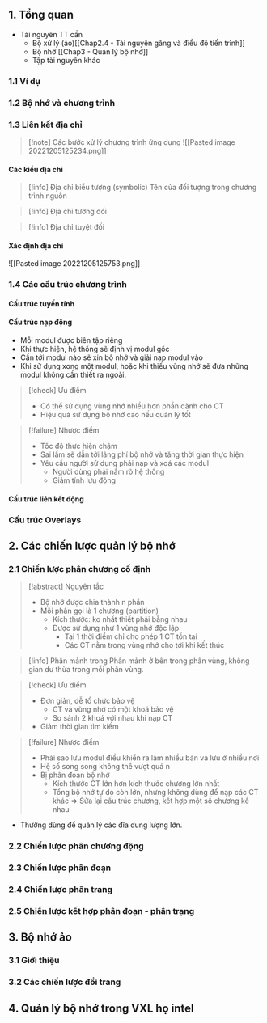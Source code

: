 ## 1. Tổng quan
* Tài nguyên TT cần 
	* Bộ xử lý (ảo)[[Chap2.4 - Tài nguyên găng và điều độ tiến trình]]
	* Bộ nhớ [[Chap3 - Quản lý bộ nhớ]]
	* Tập tài nguyên khác

### 1.1 Ví dụ
### 1.2 Bộ nhớ và chương trình
### 1.3 Liên kết địa chỉ
> [!note] Các bước xử lý chương trình ứng dụng
> ![[Pasted image 20221205125234.png]]

#### Các kiểu địa chỉ
> [!info] Địa chỉ biểu tượng (symbolic)
> Tên của đối tượng trong chương trình nguồn

> [!info] Địa chỉ tương đối 

> [!info] Địa chỉ tuyệt đối

#### Xác định địa chỉ
![[Pasted image 20221205125753.png]]

### 1.4 Các cấu trúc chương trình
#### Cấu trúc tuyến tính

#### Cấu trúc nạp động
* Mỗi modul được biên tập riêng
* Khi thực hiện, hệ thống sẽ định vị  modul gốc
* Cần tới modul nào sẽ xin bộ nhớ và giải nạp modul vào
* Khi sử dụng xong một modul, hoặc khi thiếu vùng nhớ sẽ đưa những modul  không cần thiết ra ngoài.

> [!check] Ưu điểm
> * Có thể sử dụng vùng nhớ nhiều hơn phần dành cho CT
> * Hiệu quả sử dụng bộ nhớ cao nếu quản lý tốt

> [!failure] Nhược điểm
> * Tốc độ thực hiện chậm
> * Sai lầm sẽ dẫn tới lãng phí bộ nhớ và tăng thời gian thực hiện
> * Yêu cầu người sử dụng phải nạp và xoá các modul
> 	* Người dùng phải nắm rõ hệ thống
> 	* Giảm tính lưu động

#### Cấu trúc  liên kết động

### Cấu trúc Overlays

## 2. Các chiến lược quản lý bộ nhớ
### 2.1 Chiến lược phân chương cố định
> [!abstract] Nguyên tắc
> * Bộ nhớ được chia thành n phần
> * Mỗi phần gọi là 1 chương (partition)
> 	* Kích thước: ko nhất thiết phải bằng nhau
> 	* Được sử dụng như 1 vùng nhớ độc lập
> 		* Tại 1 thời điểm chỉ cho phép 1 CT tồn tại
> 		* Các CT nằm trong vùng nhớ cho tới khi kết thúc

> [!info] Phân mảnh trong
> Phân mảnh ở bên trong phân vùng, không gian dư thừa trong mỗi phân vùng.

> [!check] Ưu điểm
> * Đơn giản, dễ tổ chức bảo vệ
> 	* CT và vùng nhớ có một khoá bảo vệ
> 	* So sánh 2 khoá với nhau khi nạp CT
> * Giảm thời gian tìm kiếm

> [!failure] Nhược điểm
> * Phải sao lưu modul  điều khiển ra làm nhiều bản và lưu ở nhiều nơi
> * Hệ số song song không thể vượt quá n
> * Bị phân đoạn bộ nhớ
> 	* Kích thước CT lớn hơn kích thước chương lớn nhất
> 	* Tổng bộ nhớ tự do còn lớn, nhưng không dùng để nạp các CT khác
> => Sửa lại cấu trúc chương, kết hợp một số chương kề nhau

* Thường dùng để quản lý các đĩa dung lượng lớn.

### 2.2 Chiến lược phân chương động

### 2.3 Chiến lược phân đoạn

### 2.4 Chiến lược phân trang

### 2.5 Chiến lược kết hợp phân đoạn - phân trạng

## 3. Bộ nhớ ảo
### 3.1 Giới thiệu
### 3.2 Các chiến lược đổi trang

## 4. Quản lý bộ nhớ trong VXL họ intel


